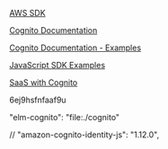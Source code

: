 

[AWS SDK](https://github.com/aws/aws-sdk-js)

[Cognito Documentation](https://github.com/aws/amazon-cognito-js)

[Cognito Documentation - Examples](https://github.com/aws/amazon-cognito-identity-js/blob/master/README.md)

[JavaScript SDK Examples](http://docs.aws.amazon.com/cognito/latest/developerguide/using-amazon-cognito-user-identity-pools-javascript-examples.html)


[SaaS with Cognito](https://aws.amazon.com/blogs/apn/managing-saas-users-with-amazon-cognito/)



6ej9hsfnfaaf9u

"elm-cognito": "file:./cognito"


// "amazon-cognito-identity-js": "1.12.0",